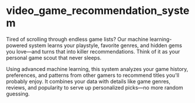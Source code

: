 # video_game_recommendation_system
Tired of scrolling through endless game lists? Our machine learning-powered system learns your playstyle, favorite genres, and hidden gems you love—and turns that into killer recommendations. Think of it as your personal game scout that never sleeps.

Using advanced machine learning, this system analyzes your game history, preferences, and patterns from other gamers to recommend titles you'll probably enjoy. It combines your data with details like game genres, reviews, and popularity to serve up personalized picks—no more random guessing.

